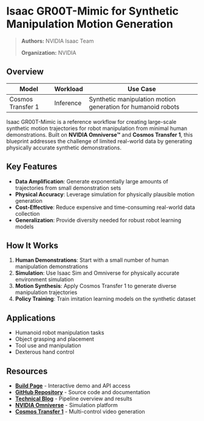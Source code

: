 # Isaac GR00T-Mimic for Synthetic Manipulation Motion Generation

> **Authors:** NVIDIA Isaac Team
>
> **Organization:** NVIDIA

## Overview

| **Model** | **Workload** | **Use Case** |
|-----------|--------------|--------------|
| Cosmos Transfer 1 | Inference | Synthetic manipulation motion generation for humanoid robots |

Isaac GR00T-Mimic is a reference workflow for creating large-scale synthetic motion trajectories for robot manipulation from minimal human demonstrations. Built on **NVIDIA Omniverse™** and **Cosmos Transfer 1**, this blueprint addresses the challenge of limited real-world data by generating physically accurate synthetic demonstrations.

## Key Features

- **Data Amplification**: Generate exponentially large amounts of trajectories from small demonstration sets
- **Physical Accuracy**: Leverage simulation for physically plausible motion generation
- **Cost-Effective**: Reduce expensive and time-consuming real-world data collection
- **Generalization**: Provide diversity needed for robust robot learning models

## How It Works

1. **Human Demonstrations**: Start with a small number of human manipulation demonstrations
2. **Simulation**: Use Isaac Sim and Omniverse for physically accurate environment simulation
3. **Motion Synthesis**: Apply Cosmos Transfer 1 to generate diverse manipulation trajectories
4. **Policy Training**: Train imitation learning models on the synthetic dataset

## Applications

- Humanoid robot manipulation tasks
- Object grasping and placement
- Tool use and manipulation
- Dexterous hand control

## Resources

- **[Build Page](https://build.nvidia.com/nvidia/isaac-gr00t-synthetic-manipulation)** - Interactive demo and API access
- **[GitHub Repository](https://github.com/NVIDIA-Omniverse-blueprints/synthetic-manipulation-motion-generation)** - Source code and documentation
- **[Technical Blog](https://developer.nvidia.com/blog/building-a-synthetic-motion-generation-pipeline-for-humanoid-robot-learning/)** - Pipeline overview and results
- **[NVIDIA Omniverse](https://www.nvidia.com/en-us/omniverse/)** - Simulation platform
- **[Cosmos Transfer 1](https://github.com/nvidia-cosmos/cosmos-transfer1)** - Multi-control video generation
